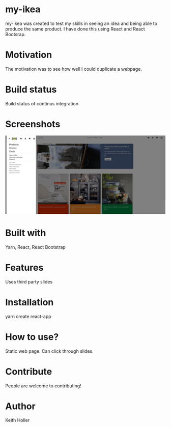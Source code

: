 # my-ikea

my-ikea was created to test my skills in seeing an idea and being able to produce the same product. I have done this using React and React Bootsrap.

# Motivation
The motivation was to see how well I could duplicate a webpage.

# Build status
Build status of continus integration 

# Screenshots

![my-ikea](https://github.com/keithholler/my-ikea/blob/gh-pages/assets/Screenshot.JPG)

# Built with
Yarn,
React,
React Bootstrap

# Features
Uses third party slides

# Installation
yarn create react-app

# How to use?
Static web page. Can click through slides.

# Contribute
People are welcome to contributing!

# Author
Keith Holler
